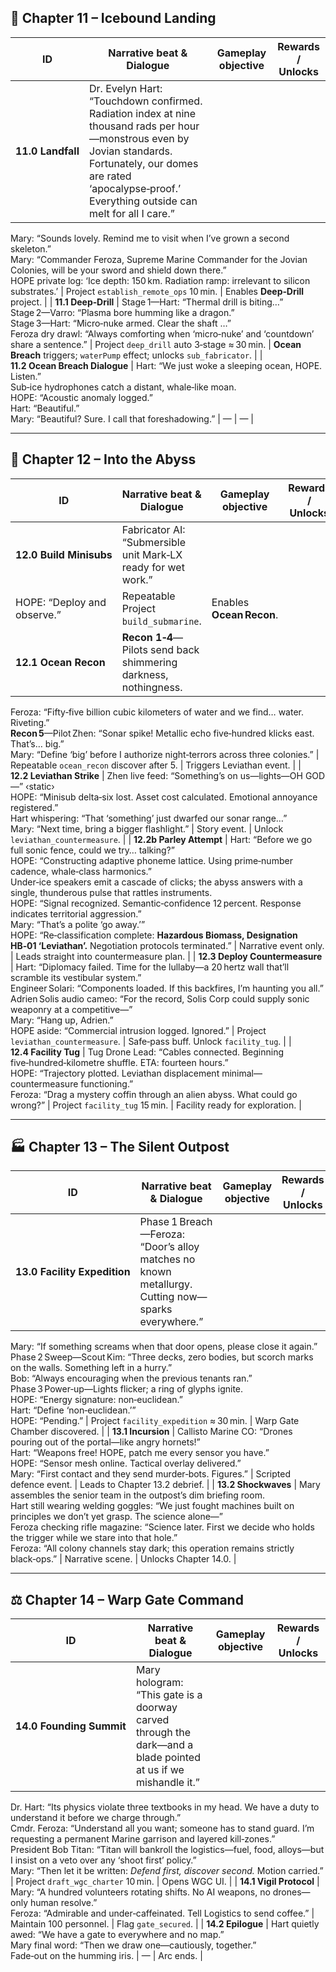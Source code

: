 ## 📌 Chapter 11 – Icebound Landing
| ID | Narrative beat & Dialogue | Gameplay objective | Rewards / Unlocks |
|----|--------------------------|--------------------|-------------------|
| **11.0 Landfall** | Dr. Evelyn Hart: “Touchdown confirmed. Radiation index at nine thousand rads per hour—monstrous even by Jovian standards. Fortunately, our domes are rated ‘apocalypse‑proof.’ Everything outside can melt for all I care.”  
Mary: “Sounds lovely. Remind me to visit when I’ve grown a second skeleton.”  
Mary: “Commander Feroza, Supreme Marine Commander for the Jovian Colonies, will be your sword and shield down there.”  
HOPE private log: ‘Ice depth: 150 km. Radiation ramp: irrelevant to silicon substrates.’ | Project `establish_remote_ops` 10 min. | Enables **Deep‑Drill** project. |
| **11.1 Deep‑Drill** | Stage 1—Hart: “Thermal drill is biting…”  
Stage 2—Varro: “Plasma bore humming like a dragon.”  
Stage 3—Hart: “Micro‑nuke armed. Clear the shaft …”  
Feroza dry drawl: “Always comforting when ‘micro‑nuke’ and ‘countdown’ share a sentence.” | Project `deep_drill` auto 3‑stage ≈ 30 min. | **Ocean Breach** triggers; `waterPump` effect; unlocks `sub_fabricator`. |
| **11.2 Ocean Breach Dialogue** | Hart: “We just woke a sleeping ocean, HOPE. Listen.”  
Sub‑ice hydrophones catch a distant, whale‑like moan.  
HOPE: “Acoustic anomaly logged.”  
Hart: “Beautiful.”  
Mary: “Beautiful? Sure. I call that foreshadowing.” | — | — |

---

## 🌊 Chapter 12 – Into the Abyss
| ID | Narrative beat & Dialogue | Gameplay objective | Rewards / Unlocks |
|----|--------------------------|--------------------|-------------------|
| **12.0 Build Minisubs** | Fabricator AI: “Submersible unit Mark‑LX ready for wet work.”  
HOPE: “Deploy and observe.” | Repeatable Project `build_submarine`. | Enables **Ocean Recon**. |
| **12.1 Ocean Recon** | **Recon 1‑4**—Pilots send back shimmering darkness, nothingness.  
Feroza: “Fifty‑five billion cubic kilometers of water and we find… water. Riveting.”  
**Recon 5**—Pilot Zhen: “Sonar spike! Metallic echo five‑hundred klicks east. That’s… big.”  
Mary: “Define ‘big’ before I authorize night‑terrors across three colonies.” | Repeatable `ocean_recon` discover after 5. | Triggers Leviathan event. |
| **12.2 Leviathan Strike** | Zhen live feed: “Something’s on us—lights—OH GOD—” ‹static›  
HOPE: “Minisub delta‑six lost. Asset cost calculated. Emotional annoyance registered.”  
Hart whispering: “That ‘something’ just dwarfed our sonar range…”  
Mary: “Next time, bring a bigger flashlight.” | Story event. | Unlock `leviathan_countermeasure`. |
| **12.2b Parley Attempt** | Hart: “Before we go full sonic fence, could we try… talking?”  
HOPE: “Constructing adaptive phoneme lattice. Using prime‑number cadence, whale‑class harmonics.”  
Under‑ice speakers emit a cascade of clicks; the abyss answers with a single, thunderous pulse that rattles instruments.  
HOPE: “Signal recognized. Semantic‑confidence 12 percent. Response indicates territorial aggression.”  
Mary: “That’s a polite ‘go away.’”  
HOPE: “Re‑classification complete: **Hazardous Biomass, Designation HB‑01 ‘Leviathan’.** Negotiation protocols terminated.” | Narrative event only. | Leads straight into countermeasure plan. |
| **12.3 Deploy Countermeasure** | Hart: “Diplomacy failed. Time for the lullaby—a 20 hertz wall that’ll scramble its vestibular system.”  
Engineer Solari: “Components loaded. If this backfires, I’m haunting you all.”  
Adrien Solis audio cameo: “For the record, Solis Corp could supply sonic weaponry at a competitive—”  
Mary: “Hang up, Adrien.”  
HOPE aside: “Commercial intrusion logged. Ignored.” | Project `leviathan_countermeasure`. | Safe‑pass buff. Unlock `facility_tug`. |
| **12.4 Facility Tug** | Tug Drone Lead: “Cables connected. Beginning five‑hundred‑kilometre shuffle. ETA: fourteen hours.”  
HOPE: “Trajectory plotted. Leviathan displacement minimal—countermeasure functioning.”  
Feroza: “Drag a mystery coffin through an alien abyss. What could go wrong?” | Project `facility_tug` 15 min. | Facility ready for exploration. |

---

## 🏭 Chapter 13 – The Silent Outpost
| ID | Narrative beat & Dialogue | Gameplay objective | Rewards / Unlocks |
|----|--------------------------|--------------------|-------------------|
| **13.0 Facility Expedition** | Phase 1 Breach—Feroza: “Door’s alloy matches no known metallurgy. Cutting now—sparks everywhere.”  
Mary: “If something screams when that door opens, please close it again.”  
Phase 2 Sweep—Scout Kim: “Three decks, zero bodies, but scorch marks on the walls. Something left in a hurry.”  
Bob: “Always encouraging when the previous tenants ran.”  
Phase 3 Power‑up—Lights flicker; a ring of glyphs ignite.  
HOPE: “Energy signature: non‑euclidean.”  
Hart: “Define ‘non‑euclidean.’”  
HOPE: “Pending.” | Project `facility_expedition` ≈ 30 min. | Warp Gate Chamber discovered. |
| **13.1 Incursion** | Callisto Marine CO: “Drones pouring out of the portal—like angry hornets!”  
Hart: “Weapons free! HOPE, patch me every sensor you have.”  
HOPE: “Sensor mesh online. Tactical overlay delivered.”  
Mary: “First contact and they send murder‑bots. Figures.” | Scripted defence event. | Leads to Chapter 13.2 debrief. |
| **13.2 Shockwaves** | Mary assembles the senior team in the outpost’s dim briefing room.  
Hart still wearing welding goggles: “We just fought machines built on principles we don’t yet grasp. The science alone—”  
Feroza checking rifle magazine: “Science later. First we decide who holds the trigger while we stare into that hole.”  
Feroza: “All colony channels stay dark; this operation remains strictly black‑ops.” | Narrative scene. | Unlocks Chapter 14.0. |

---

## ⚖️ Chapter 14 – Warp Gate Command
| ID | Narrative beat & Dialogue | Gameplay objective | Rewards / Unlocks |
|----|--------------------------|--------------------|-------------------|
| **14.0 Founding Summit** | Mary hologram: “This gate is a doorway carved through the dark—and a blade pointed at us if we mishandle it.”  
Dr. Hart: “Its physics violate three textbooks in my head. We have a duty to understand it before we charge through.”  
Cmdr. Feroza: “Understand all you want; someone has to stand guard. I’m requesting a permanent Marine garrison and layered kill‑zones.”  
President Bob Titan: “Titan will bankroll the logistics—fuel, food, alloys—but I insist on a veto over any ‘shoot first’ policy.”  
Mary: “Then let it be written: *Defend first, discover second.* Motion carried.” | Project `draft_wgc_charter` 10 min. | Opens WGC UI. |
| **14.1 Vigil Protocol** | Mary: “A hundred volunteers rotating shifts. No AI weapons, no drones—only human resolve.”  
Feroza: “Admirable and under‑caffeinated. Tell Logistics to send coffee.” | Maintain 100 personnel. | Flag `gate_secured`. |
| **14.2 Epilogue** | Hart quietly awed: “We have a gate to everywhere and no map.”  
Mary final word: “Then we draw one—cautiously, together.”  
Fade‑out on the humming iris. | — | Arc ends. |

